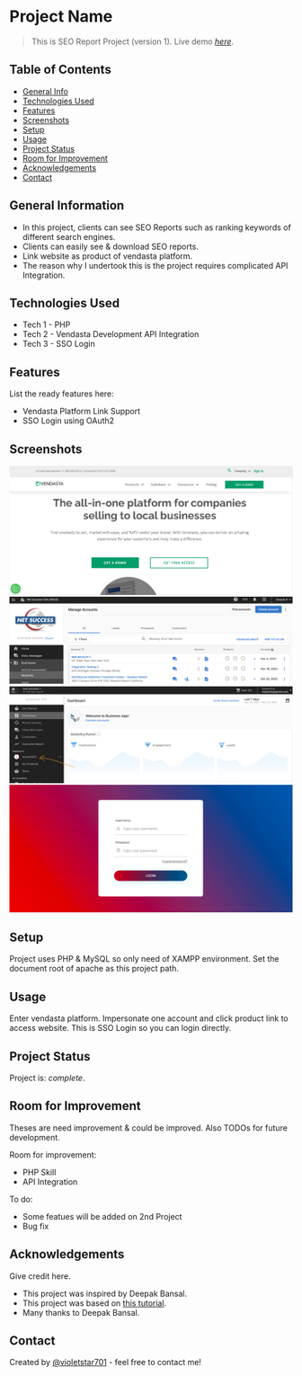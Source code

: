 # Project Name

> This is SEO Report Project (version 1).
> Live demo [_here_](https://www.vendasta.com). <!-- If you have the project hosted somewhere, include the link here. -->

## Table of Contents

- [General Info](#general-information)
- [Technologies Used](#technologies-used)
- [Features](#features)
- [Screenshots](#screenshots)
- [Setup](#setup)
- [Usage](#usage)
- [Project Status](#project-status)
- [Room for Improvement](#room-for-improvement)
- [Acknowledgements](#acknowledgements)
- [Contact](#contact)
<!-- * [License](#license) -->

## General Information

- In this project, clients can see SEO Reports such as ranking keywords of different search engines.
- Clients can easily see & download SEO reports.
- Link website as product of vendasta platform.
- The reason why I undertook this is the project requires complicated API Integration.
<!-- You don't have to answer all the questions - just the ones relevant to your project. -->

## Technologies Used

- Tech 1 - PHP
- Tech 2 - Vendasta Development API Integration
- Tech 3 - SSO Login

## Features

List the ready features here:

- Vendasta Platform Link Support
- SSO Login using OAuth2

## Screenshots

![Vendasta Screenshot](./img/screenshot-1.png)
![Impersonate Screenshot](./img/screenshot-2.png)
![Product Screenshot](./img/screenshot-3.png)
![Login Screenshot](./img/screenshot-4.png)

<!-- If you have screenshots you'd like to share, include them here. -->

## Setup

Project uses PHP & MySQL so only need of XAMPP environment.
Set the document root of apache as this project path.

## Usage

Enter vendasta platform.
Impersonate one account and click product link to access website.
This is SSO Login so you can login directly.

## Project Status

Project is: _complete_.

## Room for Improvement

Theses are need improvement & could be improved. Also TODOs for future development.

Room for improvement:

- PHP Skill
- API Integration

To do:

- Some featues will be added on 2nd Project
- Bug fix

## Acknowledgements

Give credit here.

- This project was inspired by Deepak Bansal.
- This project was based on [this tutorial](https://developers.vendasta.com).
- Many thanks to Deepak Bansal.

## Contact

Created by [@violetstar701](https://www.flynerd.pl/) - feel free to contact me!

<!-- Optional -->
<!-- ## License -->
<!-- This project is open source and available under the [... License](). -->

<!-- You don't have to include all sections - just the one's relevant to your project -->
